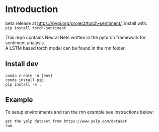 # Introduction

beta release at https://pypi.org/project/torch-sentiment/, install with:  
```pip install torch-sentiment```

This repo contains Neural Nets written in the pytorch framework for sentiment analysis.  
A LSTM based torch model can be found in the rnn folder. 

## Install dev
```
conda create -n {env}  
conda install pip  
pip install -e .  
```

## Example
To setup environments and run the rnn example see instructions below:  

```
get the yelp dataset from https://www.yelp.com/dataset
run
```


